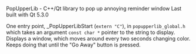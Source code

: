 PopUpperLib - C++/Qt library to pop up annoying reminder window
Last built with Qt 5.3.0

One entry point, _PopUpperLibStart (`extern "C"`), in `popupperlib_global.h` which takes an argument `const char *` pointer to the string to display. Displays a window, which moves around every two seconds changing color.  Keeps doing that until the "Go Away" button is pressed.
